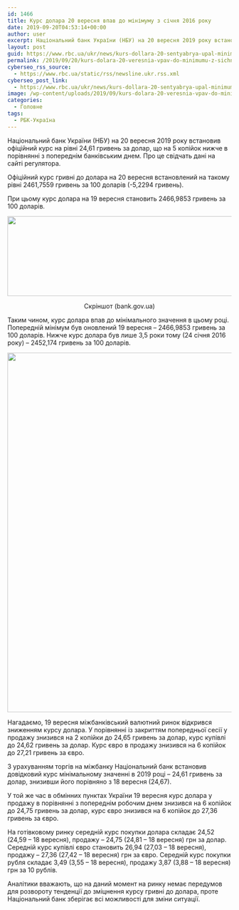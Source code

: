 ```yaml
---
id: 1466
title: Курс долара 20 вересня впав до мінімуму з січня 2016 року
date: 2019-09-20T04:53:14+00:00
author: user
excerpt: Національний банк України (НБУ) на 20 вересня 2019 року встановив офіційний курс на рівні 24,61 гривень за долар, що на 5...
layout: post
guid: https://www.rbc.ua/ukr/news/kurs-dollara-20-sentyabrya-upal-minimuma-1568898356.html
permalink: /2019/09/20/kurs-dolara-20-veresnia-vpav-do-minimumu-z-sichnia-2016-roku/
cyberseo_rss_source:
  - https://www.rbc.ua/static/rss/newsline.ukr.rss.xml
cyberseo_post_link:
  - https://www.rbc.ua/ukr/news/kurs-dollara-20-sentyabrya-upal-minimuma-1568898356.html
image: /wp-content/uploads/2019/09/kurs-dolara-20-veresnia-vpav-do-minimumu-z-sichnia-2016-roku.jpg
categories:
  - Головне
tags:
  - РБК-Україна
---
```

Національний банк України (НБУ) на 20 вересня 2019 року встановив офіційний курс на рівні 24,61 гривень за долар, що на 5 копійок нижче в порівнянні з попереднім банківським днем. Про це свідчать дані на сайті регулятора.

Офіційний курс гривні до долара на 20 вересня встановлений на такому рівні 2461,7559 гривень за 100 доларів (-5,2294 гривень).

При цьому курс долара на 19 вересня становить 2466,9853 гривень за 100 доларів.

<img height="179" src="/static/ckef/img/Screenshot_2_1191.jpg" width="605" /> 

<p style="text-align: center">
  Скріншот (bank.gov.ua)
</p>

Таким чином, курс долара впав до мінімального значення в цьому році. Попередній мінімум був оновлений 19 вересня &#8211; 2466,9853 гривень за 100 доларів. Нижче курс долара був лише 3,5 роки тому (24 січня 2016 року) &#8211; 2452,174 гривень за 100 доларів.

<img height="806" src="/static/ckef/img/Screenshot_3_748.jpg" width="1144" /> 

Нагадаємо, 19 вересня міжбанківський валютний ринок відкрився зниженням курсу долара. У порівнянні із закриттям попередньої сесії у продажу знизився на 2 копійки до 24,65 гривень за долар, курс купівлі до 24,62 гривень за долар. Курс євро в продажу знизився на 6 копійок до 27,21 гривень за євро.

З урахуванням торгів на міжбанку Національний банк встановив довідковий курс мінімальному значенні в 2019 році &#8211; 24,61 гривень за долар, знизивши його порівняно з 18 вересня (24,67).

У той же час в обмінних пунктах України 19 вересня курс долара у продажу в порівнянні з попереднім робочим днем знизився на 6 копійок до 24,75 гривень за долар, курс євро знизився на 6 копійок до 27,36 гривень за євро.

На готівковому ринку середній курс покупки долара складає 24,52 (24,59 &#8211; 18 вересня), продажу &#8211; 24,75 (24,81 &#8211; 18 вересня) грн за долар. Середній курс купівлі євро становить 26,94 (27,03 &#8211; 18 вересня), продажу &#8211; 27,36 (27,42 &#8211; 18 вересня) грн за євро. Середній курс покупки рубля складає 3,49 (3,55 &#8211; 18 вересня), продажу 3,87 (3,88 &#8211; 18 вересня) грн за 10 рублів.

Аналітики вважають, що на даний момент на ринку немає передумов для розвороту тенденції до зміцнення курсу гривні до долара, проте Національний банк зберігає всі можливості для зміни ситуації.